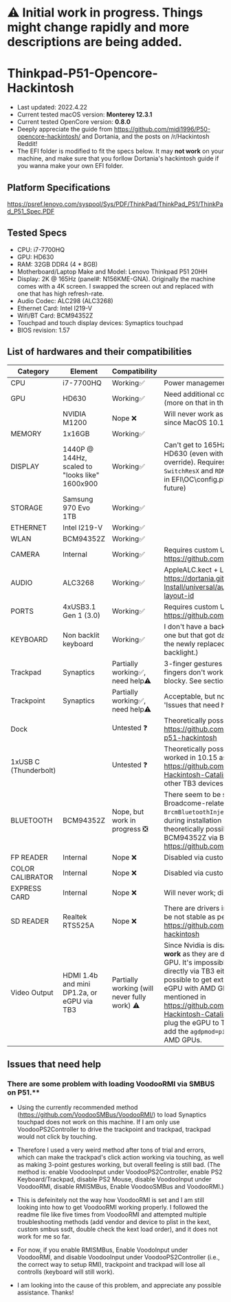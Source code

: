 # ⚠️ Initial work in progress. Things might change rapidly and more descriptions are being added.
# Thinkpad-P51-Opencore-Hackintosh

- Last updated: 2022.4.22
- Current tested macOS version: **Monterey 12.3.1**
- Current tested OpenCore version: **0.8.0**
- Deeply appreciate the guide from https://github.com/midi1996/P50-opencore-hackintosh/ and Dortania, and the posts on /r/Hackintosh Reddit!
- The EFI folder is modified to fit the specs below. It may **not work** on your machine, and make sure that you forllow Dortania's hackintosh guide if you wanna make your own EFI folder.

## Platform Specifications
https://psref.lenovo.com/syspool/Sys/PDF/ThinkPad/ThinkPad_P51/ThinkPad_P51_Spec.PDF

## Tested Specs

- CPU: i7-7700HQ
- GPU: HD630
- RAM: 32GB DDR4 (4 * 8GB)
- Motherboard/Laptop Make and Model: Lenovo Thinkpad P51 20HH 
- Display: 2K @ 165Hz (panel#: N156KME-GNA). Originally the machine comes with a 4K screen. I swapped the screen out and replaced with one that has high refresh-rate. 
- Audio Codec: ALC298 (ALC3268)
- Ethernet Card: Intel I219-V
- Wifi/BT Card: BCM94352Z
- Touchpad and touch display devices: Symaptics touchpad
- BIOS revision: 1.57

## List of hardwares and their compatibilities
| Category | Element | Compatibility | Notes |
| ------------- | ------------- | ------------- | ------------- | 
| CPU | i7-7700HQ | Working✅ | Power management works correctly.
| GPU | HD630 | Working✅ | Need additional config in EFI\OC\config.plist. (more on that in the future)
| | NVIDIA M1200 | Nope ❌ | Will never work as there are no driver support since MacOS 10.14. |
| MEMORY | 1x16GB | Working✅ | |
| DISPLAY | 1440P @ 144Hz, scaled to "looks like" 1600x900 | Working✅ | Can't get to 165Hz due to limited pixelclock for HD630 (even with maximum pixelclock override). Requires a combination of `SwitchResX` and `RDM`. Requires additional config in EFI\OC\config.plist. (more on that in the future)|
| STORAGE | Samsung 970 Evo 1TB | Working✅| |
| ETHERNET | Intel I219-V | Working✅ | |
| WLAN | BCM94352Z | Working✅ |  |
| CAMERA | Internal | Working✅ | Requires custom USBMap.kext. See https://github.com/corpnewt/USBMap |
| AUDIO | ALC3268 | Working✅ | AppleALC.kect + Layout #3 as per https://dortania.github.io/OpenCore-Post-Install/universal/audio.html#finding-your-layout-id|
| PORTS | 4xUSB3.1 Gen 1 (3.0) |  Working✅ | Requires custom USBMap.kext. See https://github.com/corpnewt/USBMap|
| KEYBOARD | Non backlit keyboard | Working✅ | I don't have a backlit keyboard (used to have one but that got damaged by a bottle of water. the newly replaced one doesn't have backlight.) |
| Trackpad | Synaptics | Partially working✅, need help⚠️| 3-finger gestures work. Gestures with 4+ fingers don't work. Overall the trackpad feels blocky. See section 'Issues that need help' |
| Trackpoint | Synaptics | Partially working✅, need help⚠️| Acceptable, but not smooth. See section 'Issues that need help' |
| Dock | | Untested ❓| Theoretically possible as per https://github.com/MirkoCovizzi/thinkpad-p51-hackintosh |
| 1xUSB C (Thunderbolt) | | Untested ❓| Theoretically possible for eGPU output since it worked in 10.15 as per https://github.com/AsahiKou/ThinkPadP51-Hackintosh-Catalina/issues/1. Untested for other TB3 devices.|
| BLUETOOTH | BCM94352Z | Nope, but work in progress ❎| There seem to be some issues with Broadcome-related kexts in Monterey, e.g., `BrcmBluetoothInjector.kext` causes freeze during installation process. But it is theoretically possible to coninue using BCM94352Z via BlueToolFixup. See https://github.com/acidanthera/BrcmPatchRAM |
| FP READER | Internal | Nope  ❌| Disabled via custom usb mapping |
| COLOR CALIBRATOR | Internal | Nope  ❌ | Disabled via custom usb mapping |
| EXPRESS CARD | Internal | Nope  ❌ | Will never work; disabled in UEFI setup. |
| SD READER | Realtek RTS525A | Nope ❌ | There are drivers in progress, but they are to be not stable as per https://github.com/midi1996/P50-opencore-hackintosh |
| Video Output| HDMI 1.4b and mini DP1.2a, or eGPU via TB3 | Partially working (will never fully work) ⚠️ | Since Nvidia is disabled, **HDMI and DP don't work** as they are directly connected to nvidia GPU. It's impossible to get video output directly via TB3 either. However, it is still possible to get external monitor by using an eGPU with AMD GPU, and use the method mentioned in https://github.com/AsahiKou/ThinkPadP51-Hackintosh-Catalina/issues/1. You will need to plug the eGPU to TB port BEFORE booting and add the `agdpmod=pikera` boot flag for some AMD GPUs.

## Issues that need help
### There are some problem with loading VoodooRMI via SMBUS on P51.** 

- Using the currently recommended method (https://github.com/VoodooSMBus/VoodooRMI/) to load Synaptics touchpad does not work on this machine. If I am only use VoodooPS2Controller to drive the trackpoint and trackpad, trackpad would not click by touching. 

- Therefore I used a very weird method after tons of trial and errors, which can make the trackpad's click action working via touching, as well as making 3-point gestures working, but overall feeling is still bad. (The method is: enable VoodooInput under VoodooPS2Controller, enable PS2 Keyboard/Trackpad, disable PS2 Mouse, disable VoodooInput under VoodooRMI, disable RMISMBus, Enable VoodooSMBus and VoodooRMI.) 

- This is defeinitely not the way how VoodooRMI is set and I am still looking into how to get VoodooRMI working properly. I followed the readme file like five times from VoodooRMI and attempted multiple troubleshooting methods (add vendor and device to plist in the kext, custom smbus ssdt, double check the kext load order), and it does not work for me so far.

- For now, if you enable RMISMBus, Enable VoodoInput under VoodooRMI, and disable VoodooInput under VoodooPS2Controller (i.e., the correct way to setup RMI), trackpoint and trackpad will lose all controlls (keyboard will still work). 

- I am looking into the cause of this problem, and appreciate any possible assistance. Thanks!
